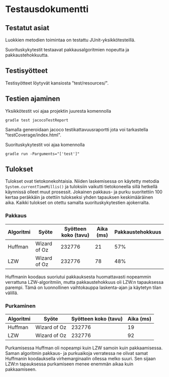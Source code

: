# Testausdokumentti

## Testatut asiat

Luokkien metodien toimintaa on testattu JUnit-yksikkötesteillä.

Suorituskykytestit testaavat pakkausalgoritmien nopeutta ja pakkaustehokkuutta.

## Testisyötteet

Testisyötteet löytyvät kansiosta "test/resources/".

## Testien ajaminen

Yksikkötestit voi ajaa projektin juuresta komennolla

    gradle test jacocoTestReport

Samalla generoidaan jacoco testikattavuusraportti jota voi tarkastella "testCoverage/index.html".

Suorituskykytestit voi ajaa komennolla

    gradle run -Parguments="['test']"

## Tulokset

Tulokset ovat tietokonekohtaisia.
Niiden laskemisessa on käytetty metodia `System.currentTimeMillis()` ja tuloksiin vaikutti tietokoneella
sillä hetkellä käynnissä olleet muut prosessit. Jokainen pakkaus- ja purku suoritettiin 100 kertaa peräkkäin
ja otettiin tulokseksi yhden tapauksen keskimääräinen aika. Kaikki tulokset on otettu samalta
suorituskykytestien ajokerralta.

### Pakkaus

Algoritmi | Syöte | Syötteen koko (tavu) | Aika (ms) | Pakkaustehokkuus
--- | --- | --- | --- | ---
Huffman | Wizard of Oz | 232776 | 21 | 57%
LZW | Wizard of Oz | 232776 | 78 | 48%

Huffmanin koodaus suoriutui pakkauksesta huomattavasti nopeammin verrattuna LZW-algoritmiin,
mutta pakkaustehokkuus oli LZW:n tapauksessa parempi. Tämä on luonnollinen
vaihtokauppa laskenta-ajan ja käytetyn tilan välillä.

### Purkaminen

Algoritmi | Syöte | Syötteen koko (tavu) | Aika (ms)
--- | --- | --- | ---
Huffman | Wizard of Oz | 232776 | 19
LZW | Wizard of Oz | 232776 | 92

Purkamisessa Huffman oli nopeampi kuin LZW samoin kuin pakkaamisessa.
Saman algoritmin pakkaus- ja purkuaikoja verratessa ne olivat samat Huffmanin koodauksella virhemarginaalin ollessa melko suuri.
Sen sijaan LZW:n tapauksessa purkamiseen menee enemmän aikaa kuin pakkaamiseen.
